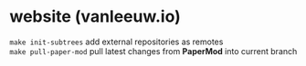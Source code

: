 # website (vanleeuw.io)

`make init-subtrees` add external repositories as remotes <br/>
`make pull-paper-mod` pull latest changes from **PaperMod** into current branch